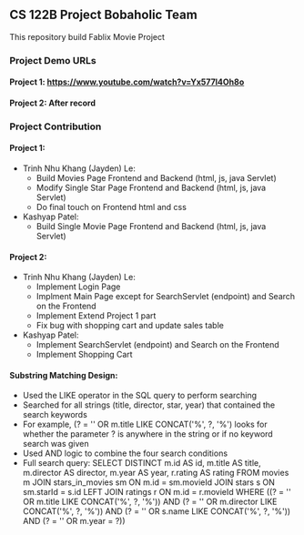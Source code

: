 ## CS 122B Project Bobaholic Team

This repository build Fablix Movie Project

### Project Demo URLs

#### Project 1: https://www.youtube.com/watch?v=Yx577l4Oh8o

#### Project 2: After record

### Project Contribution

#### Project 1:

- Trinh Nhu Khang (Jayden) Le:
  - Build Movies Page Frontend and Backend (html, js, java Servlet)
  - Modify Single Star Page Frontend and Backend (html, js, java Servlet)
  - Do final touch on Frontend html and css
- Kashyap Patel:
  - Build Single Movie Page Frontend and Backend (html, js, java Servlet)

#### Project 2:

- Trinh Nhu Khang (Jayden) Le:
  - Implement Login Page
  - Implment Main Page except for SearchServlet (endpoint) and Search on the Frontend
  - Implement Extend Project 1 part
  - Fix bug with shopping cart and update sales table
- Kashyap Patel:
  - Implement SearchServlet (endpoint) and Search on the Frontend
  - Implement Shopping Cart
 
#### Substring Matching Design:

- Used the LIKE operator in the SQL query to perform searching
- Searched for all strings (title, director, star, year) that contained the search keywords
- For example, (? = '' OR m.title LIKE CONCAT('%', ?, '%') looks for whether the parameter ?
  is anywhere in the string or if no keyword search was given
- Used AND logic to combine the four search conditions
- Full search query:
SELECT DISTINCT m.id AS id, m.title AS title, m.director AS director, m.year AS year, r.rating AS rating
FROM movies m
JOIN stars_in_movies sm ON m.id = sm.movieId
JOIN stars s ON sm.starId = s.id
LEFT JOIN ratings r ON m.id = r.movieId
WHERE
((? = '' OR m.title LIKE CONCAT('%', ?, '%'))
AND (? = '' OR m.director LIKE CONCAT('%', ?, '%'))
AND (? = '' OR s.name LIKE CONCAT('%', ?, '%'))
AND (? = '' OR m.year = ?))
